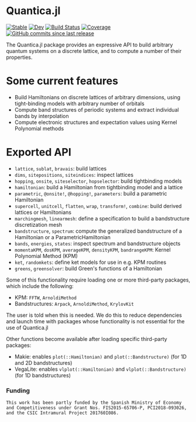 # Quantica.jl

[![Stable](https://img.shields.io/badge/docs-stable-blue.svg)](https://pablosanjose.github.io/Quantica.jl/stable)
[![Dev](https://img.shields.io/badge/docs-dev-blue.svg)](https://pablosanjose.github.io/Quantica.jl/dev)
[![Build Status](https://github.com/pablosanjose/Quantica.jl/workflows/CI/badge.svg)](https://github.com/pablosanjose/Quantica.jl/actions)
[![Coverage](https://codecov.io/gh/pablosanjose/Quantica.jl/branch/master/graph/badge.svg)](https://codecov.io/gh/pablosanjose/Quantica.jl)
[![GitHub commits since last release](https://img.shields.io/github/commits-since/pablosanjose/Quantica.jl/latest?include_prereleases&sort=semver&style=social)](https://github.com/pablosanjose/Quantica.jl)

The Quantica.jl package provides an expressive API to build arbitrary quantum systems on a discrete lattice, and to compute a number of their properties.

# Some current features

- Build Hamiltonians on discrete lattices of arbitrary dimensions, using tight-binding models with arbitrary number of orbitals
- Compute band structures of periodic systems and extract individual bands by interpolation
- Compute electronic structures and expectation values using Kernel Polynomial methods

# Exported API
- `lattice`, `sublat`, `bravais`: build lattices
- `dims`, `sitepositions`, `siteindices`: inspect lattices
- `hopping`, `onsite`, `siteselector`, `hopselector`: build tightbinding models
- `hamiltonian`: build a Hamiltonian from tightbinding model and a lattice
- `parametric`, `@onsite!`, `@hopping!`, `parameters`: build a parametric Hamiltonian
- `supercell`, `unitcell`, `flatten`, `wrap`, `transform!`, `combine`: build derived lattices or Hamiltonians
- `marchingmesh`, `linearmesh`: define a specification to build a bandstructure discretization mesh
- `bandstructure`, `spectrum`: compute the generalized bandstructure of a Hamiltonian or a ParametricHamiltonian
- `bands`, `energies`, `states`: inspect spectrum and bandstructure objects
- `momentaKPM`, `dosKPM`, `averageKPM`, `densityKPM`, `bandrangeKPM`: Kernel Polynomial Method (KPM)
- `ket`, `randomkets`: define ket models for use in e.g. KPM routines
- `greens`, `greensolver`: build Green's functions of a Hamiltonian

Some of this functionality require loading one or more third-party packages, which include the following:
- KPM: `FFTW`, `ArnoldiMethod`
- Bandstructures: `Arpack`, `ArnoldiMethod`, `KrylovKit`

The user is told when this is needed. We do this to reduce dependencies and launch time with packages whose functionality is not essential for the use of Quantica.jl

Other functions become available after loading specific third-party packages:
- Makie: enables `plot(::Hamiltonian)` and `plot(::Bandstructure)` (for 1D and 2D bandstructures)
- VegaLite: enables `vlplot(::Hamiltonian)` and `vlplot(::Bandstructure)` (for 1D bandstructures)

### Funding

    This work has been partly funded by the Spanish Ministry of Economy and Competitiveness under Grant Nos. FIS2015-65706-P, PCI2018-093026, and the CSIC Intramural Project 201760I086.
